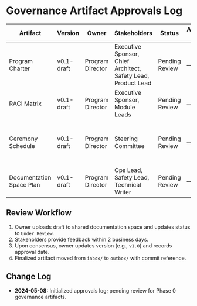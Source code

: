# Governance Artifact Approvals Log

| Artifact | Version | Owner | Stakeholders | Status | Approval Date | Notes |
|----------|---------|-------|--------------|--------|---------------|-------|
| Program Charter | v0.1-draft | Program Director | Executive Sponsor, Chief Architect, Safety Lead, Product Lead | Pending Review | — | Draft prepared; distributed for comments | 
| RACI Matrix | v0.1-draft | Program Director | Executive Sponsor, Module Leads | Pending Review | — | Awaiting confirmation of role assignments |
| Ceremony Schedule | v0.1-draft | Program Director | Steering Committee | Pending Review | — | Calendar invites drafted; sending post feedback |
| Documentation Space Plan | v0.1-draft | Program Director | Ops Lead, Safety Lead, Technical Writer | Pending Review | — | Requires tooling validation |

## Review Workflow
1. Owner uploads draft to shared documentation space and updates status to `Under Review`.
2. Stakeholders provide feedback within 2 business days.
3. Upon consensus, owner updates version (e.g., `v1.0`) and records approval date.
4. Finalized artifact moved from `inbox/` to `outbox/` with commit reference.

## Change Log
- **2024-05-08:** Initialized approvals log; pending review for Phase 0 governance artifacts.

